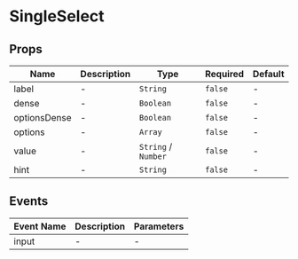 # SingleSelect

## Props

<!-- @vuese:SingleSelect:props:start -->
|Name|Description|Type|Required|Default|
|---|---|---|---|---|
|label|-|`String`|`false`|-|
|dense|-|`Boolean`|`false`|-|
|optionsDense|-|`Boolean`|`false`|-|
|options|-|`Array`|`false`|-|
|value|-|`String` /  `Number`|`false`|-|
|hint|-|`String`|`false`|-|

<!-- @vuese:SingleSelect:props:end -->


## Events

<!-- @vuese:SingleSelect:events:start -->
|Event Name|Description|Parameters|
|---|---|---|
|input|-|-|

<!-- @vuese:SingleSelect:events:end -->


